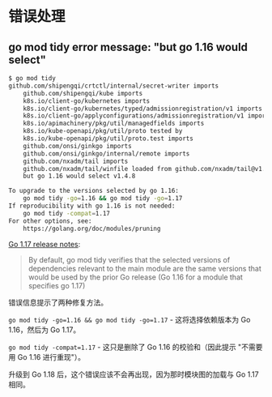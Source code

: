 # 错误处理

## go mod tidy error message: "but go 1.16 would select"

```bash
$ go mod tidy
github.com/shipengqi/crtctl/internal/secret-writer imports
	github.com/shipengqi/kube imports
	k8s.io/client-go/kubernetes imports
	k8s.io/client-go/kubernetes/typed/admissionregistration/v1 imports
	k8s.io/client-go/applyconfigurations/admissionregistration/v1 imports
	k8s.io/apimachinery/pkg/util/managedfields imports
	k8s.io/kube-openapi/pkg/util/proto tested by
	k8s.io/kube-openapi/pkg/util/proto.test imports
	github.com/onsi/ginkgo imports
	github.com/onsi/ginkgo/internal/remote imports
	github.com/nxadm/tail imports
	github.com/nxadm/tail/winfile loaded from github.com/nxadm/tail@v1.4.4,
	but go 1.16 would select v1.4.8

To upgrade to the versions selected by go 1.16:
	go mod tidy -go=1.16 && go mod tidy -go=1.17
If reproducibility with go 1.16 is not needed:
	go mod tidy -compat=1.17
For other options, see:
	https://golang.org/doc/modules/pruning
```

[Go 1.17 release notes](https://go.dev/doc/go1.17#go-command):

> By default, go mod tidy verifies that the selected versions of dependencies relevant to the main module are the same
> versions that would be used by the prior Go release (Go 1.16 for a module that specifies go 1.17) 

错误信息提示了两种修复方法。

`go mod tidy -go=1.16 && go mod tidy -go=1.17` - 这将选择依赖版本为 Go 1.16，然后为 Go 1.17。

`go mod tidy -compat=1.17` - 这只是删除了 Go 1.16 的校验和（因此提示 "不需要用 Go 1.16 进行重现"）。

升级到 Go 1.18 后，这个错误应该不会再出现，因为那时模块图的加载与 Go 1.17 相同。
